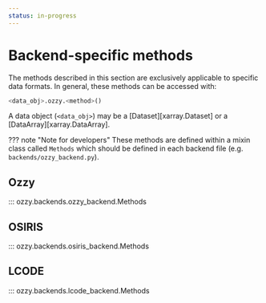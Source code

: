 ```yaml
---
status: in-progress
---
```


# Backend-specific methods

<!-- TODO: get mkdocstrings to find submodule backends -->

The methods described in this section are exclusively applicable to specific data formats. In general, these methods can be accessed with:

```python
<data_obj>.ozzy.<method>()
```

A data object (`<data_obj>`) may be a [Dataset][xarray.Dataset] or a [DataArray][xarray.DataArray].

??? note "Note for developers"
    These methods are defined within a mixin class called `Methods` which should be defined in each backend file (e.g. `backends/ozzy_backend.py`).


## Ozzy

::: ozzy.backends.ozzy_backend.Methods

## OSIRIS

::: ozzy.backends.osiris_backend.Methods

## LCODE

::: ozzy.backends.lcode_backend.Methods


